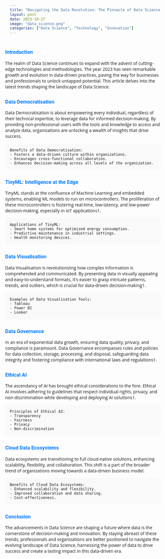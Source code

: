 ```yaml
---
title: "Navigating the Data Revolution: The Pinnacle of Data Science in 2023"
layout: post
date: 2023-10-27
image: "data_science.png"
categories: ["Data Science", "Technology", "Innovation"]
---
```


<style>
  @import url('https://fonts.googleapis.com/css2?family=Roboto:wght@300&display=swap');
  
  body {
      font-family: 'Open Sans', sans-serif;
  }

  h1 {
    font-family: 'Roboto', sans-serif;
    color: #007bff;
    margin-top: 30px;
  }

  h3 {
    font-family: 'Roboto', sans-serif;
    color: #007bff;
    margin-top: 30px;
  }

  h4 {
    font-family: 'Roboto', sans-serif;
    color: #EA950B;
    margin-top: 30px;
  }

  pre {
    background-color: #f9f9f9;
    padding: 15px;
    border-radius: 5px;
  }
</style>

### Introduction
The realm of Data Science continues to expand with the advent of cutting-edge technologies and methodologies. The year 2023 has seen remarkable growth and evolution in data-driven practices, paving the way for businesses and professionals to unlock untapped potential. This article delves into the latest trends shaping the landscape of Data Science.

### Data Democratisation
Data Democratisation is about empowering every individual, regardless of their technical expertise, to leverage data for informed decision-making. By providing non-professional users with the tools and knowledge to access and analyze data, organizations are unlocking a wealth of insights that drive success.

```plaintext
Benefits of Data Democratisation:
- Fosters a data-driven culture within organizations.
- Encourages cross-functional collaboration.
- Enhances decision-making across all levels of the organization.
```

### TinyML: Intelligence at the Edge
TinyML stands at the confluence of Machine Learning and embedded systems, enabling ML models to run on microcontrollers. The proliferation of these microcontrollers is fostering real-time, low-latency, and low-power decision-making, especially in IoT applications​1​.

```plaintext
Applications of TinyML:
- Smart home systems for optimized energy consumption.
- Predictive maintenance in industrial settings.
- Health monitoring devices.
```

### Data Visualisation
Data Visualisation is revolutionizing how complex information is comprehended and communicated. By presenting data in visually appealing and easy-to-understand formats, it's easier to grasp intricate patterns, trends, and outliers, which is crucial for data-driven decision-making​1​.

```plaintext
Examples of Data Visualisation Tools:
- Tableau
- Power BI
- Looker
```

### Data Governance
In an era of exponential data growth, ensuring data quality, privacy, and compliance is paramount. Data Governance encompasses rules and policies for data collection, storage, processing, and disposal, safeguarding data integrity and fostering compliance with international laws and regulations​1​.

### Ethical AI
The ascendancy of AI has brought ethical considerations to the fore. Ethical AI involves adhering to guidelines that respect individual rights, privacy, and non-discrimination while developing and deploying AI solutions​1​.

```plaintext
Principles of Ethical AI:
- Transparency
- Fairness
- Privacy
- Non-discrimination
```

### Cloud Data Ecosystems
Data ecosystems are transitioning to full cloud-native solutions, enhancing scalability, flexibility, and collaboration. This shift is a part of the broader trend of organizations moving towards a data-driven business model​.

```plaintext
Benefits of Cloud Data Ecosystems:
- Enhanced scalability and flexibility.
- Improved collaboration and data sharing.
- Cost-effectiveness.
```

### Conclusion
The advancements in Data Science are shaping a future where data is the cornerstone of decision-making and innovation. By staying abreast of these trends, professionals and organizations are better positioned to navigate the evolving landscape of Data Science, harnessing the power of data to drive success and create a lasting impact in this data-driven era.
